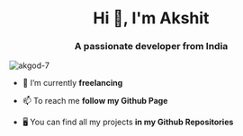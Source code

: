 <h1 align="center">Hi 👋, I'm Akshit</h1>
<h3 align="center">A passionate developer from India</h3>

<p align="left"> <img src="https://komarev.com/ghpvc/?username=akgod-7&label=Profile%20views&color=0e75b6&style=flat" alt="akgod-7" /> </p>

- 🔭 I’m currently **freelancing**

- 📫 To reach me **follow my Github Page**

-  🖥️ You can find all my projects **in my Github Repositories**
